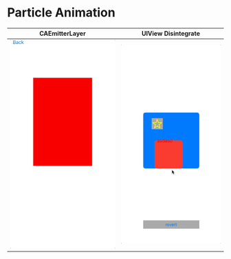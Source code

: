 # Particle Animation

| CAEmitterLayer                       | UIView Disintegrate                          |
| ------------------------------------ | -------------------------------------------- |
| ![CAEmitter](/resources/emitter.gif) | ![Disintegrate](/resources/disintegrate.gif) |
